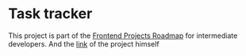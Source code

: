 # Task tracker

This project is part of the [Frontend Projects Roadmap](https://roadmap.sh/frontend/projects) for intermediate developers. And the [link](https://roadmap.sh/projects/task-tracker-js) of the project himself 

